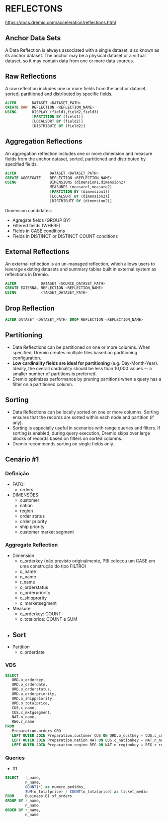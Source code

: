 # REFLECTONS

https://docs.dremio.com/acceleration/reflections.html

## Anchor Data Sets

A Data Reflection is always associated with a single dataset, also known as its anchor dataset. The anchor may be a physical dataset or a virtual dataset, so it may contain data from one or more data sources.

## Raw Reflections

A raw reflection includes one or more fields from the anchor dataset, sorted, partitioned and distributed by specific fields.

```sql
ALTER       DATASET <DATASET_PATH> 
CREATE RAW  REFLECTION <REFLECTION_NAME> 
USING       DISPLAY (field1,field2,field3)
            [PARTITION BY (field1)]
            [LOCALSORT BY (field2)]
            [DISTRIBUTE BY (field2)]
```

## Aggregation Reflections

An aggregation reflection includes one or more dimension and measure fields from the anchor dataset, sorted, partitioned and distributed by specified fields.

```sql
ALTER               DATASET <DATASET_PATH> 
CREATE AGGREGATE    REFLECTION <REFLECTION_NAME> 
USING               DIMENSIONS (dimension1,dimension2)
                    MEASURES (measure1,measure2)
                    [PARTITION BY (dimension1)]
                    [LOCALSORT BY (dimension2)]
                    [DISTRIBUTE BY (dimension2)]
```

Dimension candidates:
- Agregate fields (GROUP BY)
- Filtered fields (WHERE)
- Fields in CASE conditions
- Fields in DISTINCT or DISTINCT COUNT conditions

## External Reflections

An external reflection is an un-managed reflection, which allows users to leverage existing datasets and summary tables built in external system as reflections in Dremio.

```sql
ALTER           DATASET <SOURCE_DATASET_PATH> 
CREATE EXTERNAL REFLECTION <REFLECTION_NAME> 
USING           <TARGET_DATASET_PATH>
```

## Drop Reflection

```sql
ALTER DATASET <DATASET_PATH> DROP REFLECTION <REFLECTION_NAME>
```

## Partitioning

- Data Reflections can be partitioned on one or more columns. When specified, Dremio creates multiple files based on partitioning configuration.
- **Low cardinality fields are ideal for partitioning** (e.g. Day-Month-Year). Ideally, the overall cardinality should be less than 10,000 values -- a smaller number of partitions is preferred.
- Dremio optimizes performance by pruning partitions when a query has a filter on a partitioned column.

## Sorting

- Data Reflections can be locally sorted on one or more columns. Sorting ensures that the records are sorted within each node and partition (if any).
- Sorting is especially useful in scenarios with range queries and filters. If sorting is enabled, during query execution, Dremio skips over large blocks of records based on filters on sorted columns.
- Dremio recommends sorting on single fields only.

## Cenário #1

### Definição

- FATO:        
   - orders
- DIMENSÕES:   
   - customer
   - nation
   - region
   - order status
   - order priority
   - ship priority
   - customer market segment

### Aggregate Reflection

- Dimension
    - o_orderkey (não previsto originalmente, PBI colocou um CASE em uma construção do tipo FILTRO)
    - c_name
    - n_name
    - r_name
    - o_orderstatus
    - o_orderpriority
    - o_shipprority
    - c_marketsegment
- Measure
    - o_orderkey: COUNT
    - o_totalprice: COUNT e SUM
- Sort
    - 
- Partition
    - o_orderdate

### VDS

```sql
SELECT 
   ORD.o_orderkey, 
   ORD.o_orderdate,
   ORD.o_orderstatus, 
   ORD.o_orderpriority, 
   ORD.o_shippriority,
   ORD.o_totalprice, 
   CUS.c_name,
   CUS.c_mktgsegment,
   NAT.n_name,
   REG.r_name
FROM
   Preparation.orders ORD
   LEFT OUTER JOIN Preparation.customer CUS ON ORD.o_custkey = CUS.c_custkey
   LEFT OUTER JOIN Preparation.nation NAT ON CUS.c_nationkey = NAT.n_nationkey
   LEFT OUTER JOIN Preparation.region REG ON NAT.n_regionkey = REG.r_regionkey
```
### Queries

- #1

```sql
SELECT   r_name,
         n_name,
         COUNT(*) as numero_pedidos,
         SUM(o_totalprice) / COUNT(o_totalprice) as ticket_medio
FROM     Business.BI.sf_orders
GROUP BY r_name,
         n_name
ORDER BY r_name,
         n_name
```
